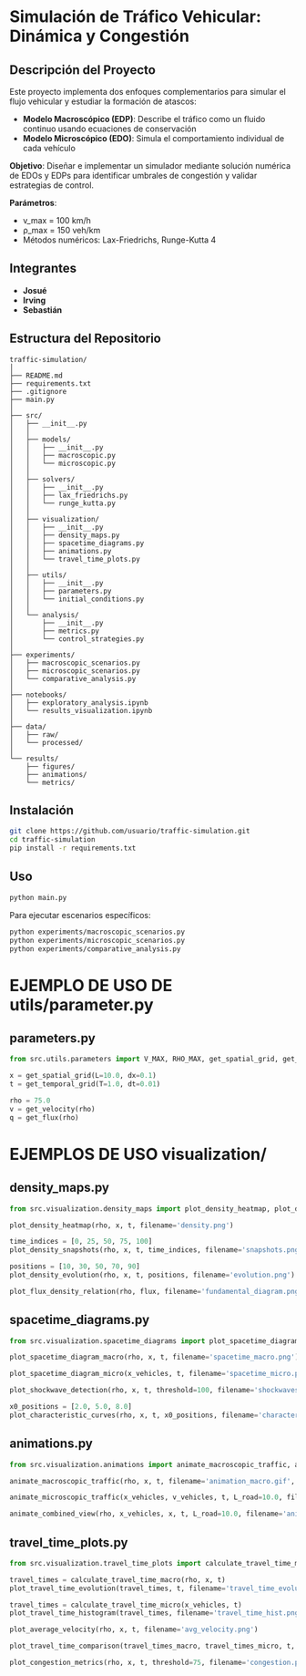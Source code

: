 # Simulación de Tráfico Vehicular: Dinámica y Congestión

## Descripción del Proyecto

Este proyecto implementa dos enfoques complementarios para simular el flujo vehicular y estudiar la formación de atascos:

- **Modelo Macroscópico (EDP)**: Describe el tráfico como un fluido continuo usando ecuaciones de conservación
- **Modelo Microscópico (EDO)**: Simula el comportamiento individual de cada vehículo

**Objetivo**: Diseñar e implementar un simulador mediante solución numérica de EDOs y EDPs para identificar umbrales de congestión y validar estrategias de control.

**Parámetros**:
- v_max = 100 km/h
- ρ_max = 150 veh/km
- Métodos numéricos: Lax-Friedrichs, Runge-Kutta 4

## Integrantes

- **Josué**
- **Irving**
- **Sebastián**

## Estructura del Repositorio
```
traffic-simulation/
│
├── README.md
├── requirements.txt
├── .gitignore
├── main.py
│
├── src/
│   ├── __init__.py
│   │
│   ├── models/
│   │   ├── __init__.py
│   │   ├── macroscopic.py
│   │   └── microscopic.py
│   │
│   ├── solvers/
│   │   ├── __init__.py
│   │   ├── lax_friedrichs.py
│   │   └── runge_kutta.py
│   │
│   ├── visualization/
│   │   ├── __init__.py
│   │   ├── density_maps.py
│   │   ├── spacetime_diagrams.py
│   │   ├── animations.py
│   │   └── travel_time_plots.py
│   │
│   ├── utils/
│   │   ├── __init__.py
│   │   ├── parameters.py
│   │   └── initial_conditions.py
│   │
│   └── analysis/
│       ├── __init__.py
│       ├── metrics.py
│       └── control_strategies.py
│
├── experiments/
│   ├── macroscopic_scenarios.py
│   ├── microscopic_scenarios.py
│   └── comparative_analysis.py
│
├── notebooks/
│   ├── exploratory_analysis.ipynb
│   └── results_visualization.ipynb
│
├── data/
│   ├── raw/
│   └── processed/
│
└── results/
    ├── figures/
    ├── animations/
    └── metrics/
```

## Instalación
```bash
git clone https://github.com/usuario/traffic-simulation.git
cd traffic-simulation
pip install -r requirements.txt
```

## Uso
```bash
python main.py
```

Para ejecutar escenarios específicos:
```bash
python experiments/macroscopic_scenarios.py
python experiments/microscopic_scenarios.py
python experiments/comparative_analysis.py
```

# EJEMPLO DE USO DE utils/parameter.py

## parameters.py

```python
from src.utils.parameters import V_MAX, RHO_MAX, get_spatial_grid, get_temporal_grid, get_velocity, get_flux

x = get_spatial_grid(L=10.0, dx=0.1)
t = get_temporal_grid(T=1.0, dt=0.01)

rho = 75.0
v = get_velocity(rho)
q = get_flux(rho)
```

# EJEMPLOS DE USO visualization/

## density_maps.py

```python
from src.visualization.density_maps import plot_density_heatmap, plot_density_snapshots, plot_density_evolution, plot_flux_density_relation

plot_density_heatmap(rho, x, t, filename='density.png')

time_indices = [0, 25, 50, 75, 100]
plot_density_snapshots(rho, x, t, time_indices, filename='snapshots.png')

positions = [10, 30, 50, 70, 90]
plot_density_evolution(rho, x, t, positions, filename='evolution.png')

plot_flux_density_relation(rho, flux, filename='fundamental_diagram.png')
```

## spacetime_diagrams.py

```python
from src.visualization.spacetime_diagrams import plot_spacetime_diagram_macro, plot_spacetime_diagram_micro, plot_shockwave_detection, plot_characteristic_curves

plot_spacetime_diagram_macro(rho, x, t, filename='spacetime_macro.png')

plot_spacetime_diagram_micro(x_vehicles, t, filename='spacetime_micro.png')

plot_shockwave_detection(rho, x, t, threshold=100, filename='shockwaves.png')

x0_positions = [2.0, 5.0, 8.0]
plot_characteristic_curves(rho, x, t, x0_positions, filename='characteristics.png')
```

## animations.py

```python
from src.visualization.animations import animate_macroscopic_traffic, animate_microscopic_traffic, animate_combined_view

animate_macroscopic_traffic(rho, x, t, filename='animation_macro.gif', fps=10)

animate_microscopic_traffic(x_vehicles, v_vehicles, t, L_road=10.0, filename='animation_micro.gif', fps=10)

animate_combined_view(rho, x_vehicles, x, t, L_road=10.0, filename='animation_combined.gif', fps=10)
```

## travel_time_plots.py

```python
from src.visualization.travel_time_plots import calculate_travel_time_macro, calculate_travel_time_micro, plot_travel_time_evolution, plot_travel_time_histogram, plot_average_velocity, plot_travel_time_comparison, plot_congestion_metrics

travel_times = calculate_travel_time_macro(rho, x, t)
plot_travel_time_evolution(travel_times, t, filename='travel_time_evolution.png')

travel_times = calculate_travel_time_micro(x_vehicles, t)
plot_travel_time_histogram(travel_times, filename='travel_time_hist.png')

plot_average_velocity(rho, x, t, filename='avg_velocity.png')

plot_travel_time_comparison(travel_times_macro, travel_times_micro, t, filename='comparison.png')

plot_congestion_metrics(rho, x, t, threshold=75, filename='congestion.png')
```